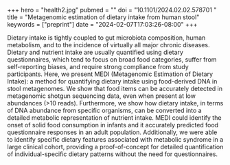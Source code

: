 +++
hero = "health2.jpg"
pubmed = ""
doi = "10.1101/2024.02.02.578701 "
title = "Metagenomic estimation of dietary intake from human stool"
keywords = ["preprint"]
date = "2024-02-07T17:03:26-08:00"
+++

Dietary intake is tightly coupled to gut microbiota composition, human metabolism, and
to the incidence of virtually all major chronic diseases. Dietary and nutrient intake
are usually quantified using dietary questionnaires, which tend to focus on broad food
categories, suffer from self-reporting biases, and require strong compliance from study
participants. Here, we present MEDI (Metagenomic Estimation of Dietary Intake): a method
for quantifying dietary intake using food-derived DNA in stool metagenomes. We show that
food items can be accurately detected in metagenomic shotgun sequencing data, even when
present at low abundances (>10 reads). Furthermore, we show how dietary intake, in terms
of DNA abundance from specific organisms, can be converted into a detailed metabolic
representation of nutrient intake. MEDI could identify the onset of solid food
consumption in infants and it accurately predicted food questionnaire responses in an
adult population. Additionally, we were able to identify specific dietary features
associated with metabolic syndrome in a large clinical cohort, providing a
proof-of-concept for detailed quantification of individual-specific dietary patterns
without the need for questionnaires.
